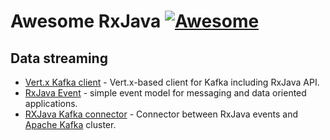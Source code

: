 # Awesome RxJava [![Awesome](https://cdn.rawgit.com/sindresorhus/awesome/d7305f38d29fed78fa85652e3a63e154dd8e8829/media/badge.svg)](https://github.com/sindresorhus/awesome)

## Data streaming

- [Vert.x Kafka client](https://github.com/vert-x3/vertx-kafka-client) - Vert.x-based client for Kafka including RxJava API.
- [RxJava Event](https://github.com/hekonsek/rxjava-event) - simple event model for messaging and data oriented applications.
- [RXJava Kafka connector](https://github.com/hekonsek/rxjava-connector-kafka) - Connector between RxJava events and [Apache Kafka](https://kafka.apache.org) cluster.
